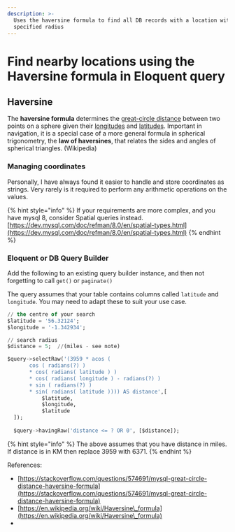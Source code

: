 ```yaml
---
description: >-
  Uses the haversine formula to find all DB records with a location within a
  specified radius
---
```


# Find nearby locations using the Haversine formula in Eloquent query

## Haversine

The **haversine formula** determines the [great-circle distance](https://en.wikipedia.org/wiki/Great-circle\_distance) between two points on a sphere given their [longitudes](https://en.wikipedia.org/wiki/Longitude) and [latitudes](https://en.wikipedia.org/wiki/Latitude). Important in navigation, it is a special case of a more general formula in spherical trigonometry, the **law of haversines**, that relates the sides and angles of spherical triangles. (Wikipedia)

### Managing coordinates

Personally, I have always found it easier to handle and store coordinates as strings. Very rarely is it required to perform any arithmetic operations on the values.

{% hint style="info" %}
If your requirements are more complex, and you have mysql 8, consider Spatial queries instead. [https://dev.mysql.com/doc/refman/8.0/en/spatial-types.html](https://dev.mysql.com/doc/refman/8.0/en/spatial-types.html)
{% endhint %}

### Eloquent or DB Query Builder

Add the following to an existing query builder instance, and then not forgetting to call `get()` or `paginate()`

The query assumes that your table contains columns called `latitude` and `longitude`. You may need to adapt these to suit your use case.

```sql
// the centre of your search
$latitude = '56.32124';
$longitude = '-1.342934';

// search radius
$distance = 5;  //(miles - see note)

$query->selectRaw('(3959 * acos (
       cos ( radians(?) )
       * cos( radians( latitude ) )
       * cos( radians( longitude ) - radians(?) )
       + sin ( radians(?) )
       * sin( radians( latitude )))) AS distance',[
           $latitude,
           $longitude,
           $latitude
  ]);
            
  $query->havingRaw('distance <= ? OR 0', [$distance]);
```

{% hint style="info" %}
&#x20;The above assumes that you have distance in miles.  If distance is in KM then replace 3959 with 6371.
{% endhint %}

References:

* [https://stackoverflow.com/questions/574691/mysql-great-circle-distance-haversine-formula](https://stackoverflow.com/questions/574691/mysql-great-circle-distance-haversine-formula)
* [https://en.wikipedia.org/wiki/Haversine\_formula](https://en.wikipedia.org/wiki/Haversine\_formula)
*

